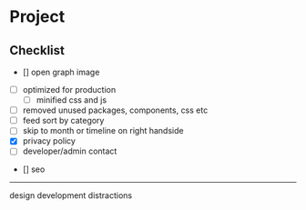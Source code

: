 # Project

## Checklist

- [] open graph image
- [ ] optimized for production
  - [ ] minified css and js
- [ ] removed unused packages, components, css etc
- [ ] feed sort by category
- [ ] skip to month or timeline on right handside
- [x] privacy policy
- [ ] developer/admin contact
- [] seo

---

design
development
distractions

